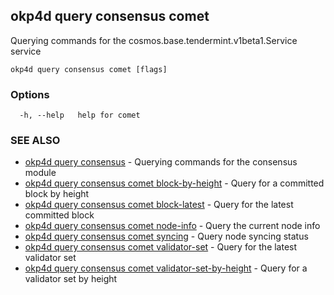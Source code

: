 ## okp4d query consensus comet

Querying commands for the cosmos.base.tendermint.v1beta1.Service service

```
okp4d query consensus comet [flags]
```

### Options

```
  -h, --help   help for comet
```

### SEE ALSO

* [okp4d query consensus](okp4d_query_consensus.md)	 - Querying commands for the consensus module
* [okp4d query consensus comet block-by-height](okp4d_query_consensus_comet_block-by-height.md)	 - Query for a committed block by height
* [okp4d query consensus comet block-latest](okp4d_query_consensus_comet_block-latest.md)	 - Query for the latest committed block
* [okp4d query consensus comet node-info](okp4d_query_consensus_comet_node-info.md)	 - Query the current node info
* [okp4d query consensus comet syncing](okp4d_query_consensus_comet_syncing.md)	 - Query node syncing status
* [okp4d query consensus comet validator-set](okp4d_query_consensus_comet_validator-set.md)	 - Query for the latest validator set
* [okp4d query consensus comet validator-set-by-height](okp4d_query_consensus_comet_validator-set-by-height.md)	 - Query for a validator set by height
